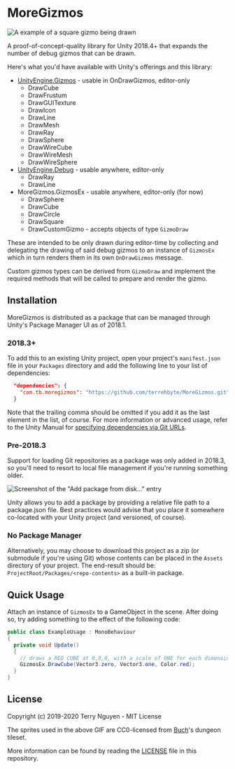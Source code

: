 # MoreGizmos

![A example of a square gizmo being drawn](https://user-images.githubusercontent.com/4968773/52925428-3a178e80-32e6-11e9-853c-1c1f64938636.gif)

A proof-of-concept-quality library for Unity 2018.4+ that expands the number of
debug gizmos that can be drawn.

Here's what you'd have available with Unity's offerings and this library:

- [UnityEngine.Gizmos](https://docs.unity3d.com/ScriptReference/Gizmos.html) - usable in OnDrawGizmos, editor-only
  - DrawCube
  - DrawFrustum
  - DrawGUITexture
  - DrawIcon
  - DrawLine
  - DrawMesh
  - DrawRay
  - DrawSphere
  - DrawWireCube
  - DrawWireMesh
  - DrawWireSphere
- [UnityEngine.Debug](https://docs.unity3d.com/ScriptReference/Debug.html) - usable anywhere, editor-only
  - DrawRay
  - DrawLine
- MoreGizmos.GizmosEx - usable anywhere, editor-only (for now)
  - DrawSphere
  - DrawCube
  - DrawCircle
  - DrawSquare
  - DrawCustomGizmo - accepts objects of type `GizmoDraw`

These are intended to be only drawn during editor-time by collecting and
delegating the drawing of said debug gizmos to an instance of `GizmosEx` which
in turn renders them in its own `OnDrawGizmos` message.

Custom gizmos types can be derived from `GizmoDraw` and implement the required
methods that will be called to prepare and render the gizmo.

## Installation

MoreGizmos is distributed as a package that can be managed through Unity's
Package Manager UI as of 2018.1.

### 2018.3+

To add this to an existing Unity project, open your project's `manifest.json`
file in your `Packages` directory and add the following line to your list of
dependencies:

```json
  "dependencies": {
    "com.tb.moregizmos": "https://github.com/terrehbyte/MoreGizmos.git",
  }
```

Note that the trailing comma should be omitted if you add it as the last element
in the list, of course. For more information or advanced usage, refer to the
Unity Manual for [specifying dependencies via Git URLs][unityManUPMGit].

[unityManUPMGit]:https://docs.unity3d.com/Manual/upm-git.html

### Pre-2018.3

Support for loading Git repositories as a package was only added in 2018.3, so
you'll need to resort to local file management if you're running something older.

![Screenshot of the "Add package from disk..." entry](https://user-images.githubusercontent.com/4968773/52925274-5a931900-32e5-11e9-990a-6c4dd1356260.png)

Unity allows you to add a package by providing a relative file path to a
package.json file. Best practices would advise that you place it somewhere
co-located with your Unity project (and versioned, of course).

### No Package Manager

Alternatively, you may choose to download this project as a zip (or submodule if
you're using Git) whose contents can be placed in the `Assets` directory of
your project. The end-result should be: `ProjectRoot/Packages/<repo-contents>`
as a built-in package.

## Quick Usage

Attach an instance of `GizmosEx` to a GameObject in the scene. After doing so,
try adding something to the effect of the following code:

```c#
public class ExampleUsage : MonoBehaviour
{
  private void Update()
  {
    // draws a RED CUBE at 0,0,0, with a scale of ONE for each dimension
    GizmosEx.DrawCube(Vector3.zero, Vector3.one, Color.red);
  }
}
```

## License

Copyright (c) 2019-2020 Terry Nguyen - MIT License

The sprites used in the above GIF are CC0-licensed from [Buch][buch]'s dungeon
tileset.

[buch]:https://opengameart.org/users/buch

More information can be found by reading the [LICENSE](LICENSE.md) file in this
repository.
